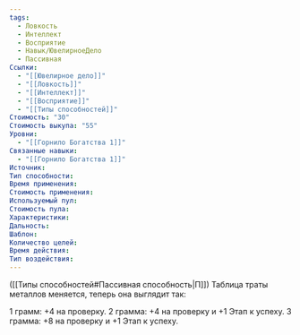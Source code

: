 ```yaml
---
tags:
  - Ловкость
  - Интеллект
  - Восприятие
  - Навык/ЮвелирноеДело
  - Пассивная
Ссылки:
  - "[[Ювелирное дело]]"
  - "[[Ловкость]]"
  - "[[Интеллект]]"
  - "[[Восприятие]]"
  - "[[Типы способностей]]"
Стоимость: "30"
Стоимость выкупа: "55"
Уровни:
  - "[[Горнило Богатства 1]]"
Связанные навыки:
  - "[[Горнило Богатства 1]]"
Источник:
Тип способности:
Время применения:
Стоимость применения:
Используемый пул:
Стоимость пула:
Характеристики:
Дальность:
Шаблон:
Количество целей:
Время действия:
Тип воздействия:
---
```

([[Типы способностей#Пассивная способность|П]]) Таблица траты металлов меняется, теперь она выглядит так:

1 грамм: +4 на проверку.
2 грамма: +4 на проверку и +1 Этап к успеху. 
3 грамма: +8 на проверку и +1 Этап к успеху.